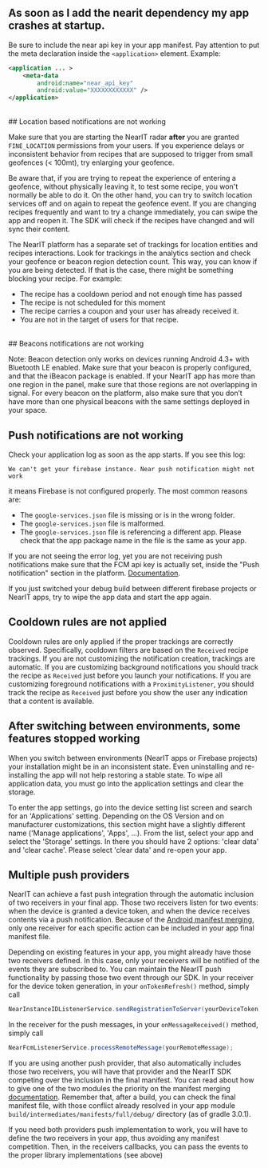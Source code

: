 ## As soon as I add the nearit dependency my app crashes at startup.

Be sure to include the near api key in your app manifest. Pay attention to put the meta declaration inside the `<application>` element. Example:
```xml
<application ... >
    <meta-data
        android:name="near_api_key"
        android:value="XXXXXXXXXXXX" />
</application>
```

<br>
## Location based notifications are not working

Make sure that you are starting the NearIT radar **after** you are granted `FINE_LOCATION` permissions from your users. 
If you experience delays or inconsistent behavior from recipes that are supposed to trigger from small geofences (< 100mt), try enlarging your geofence.

Be aware that, if you are trying to repeat the experience of entering a geofence, without physically leaving it, to test some recipe, you won't normally be able to do it. On the other hand, you can try to switch location services off and on again to repeat the geofence event.
If you are changing recipes frequently and want to try a change immediately, you can swipe the app and reopen it. The SDK will check if the recipes have changed and will sync their content.

The NearIT platform has a separate set of trackings for location entities and recipes interactions. Look for trackings in the analytics section and check your geofence or beacon region detection count. This way, you can know if you are being detected. If that is the case, there might be something blocking your recipe. For example:

- The recipe has a cooldown period and not enough time has passed
- The recipe is not scheduled for this moment
- The recipe carries a coupon and your user has already received it.
- You are not in the target of users for that recipe. 
<br>
## Beacons notifications are not working
 
Note: Beacon detection only works on devices running Android 4.3+ with Bluetooth LE enabled.
Make sure that your beacon is properly configured, and that the iBeacon package is enabled. If your NearIT app has more than one region in the panel, make sure that those regions are not overlapping in signal. For every beacon on the platform, also make sure that you don’t have more than one physical beacons with the same settings deployed in your space.
<br>
## Push notifications are not working

Check your application log as soon as the app starts. If you see this log: 
```
We can't get your firebase instance. Near push notification might not work
``` 
it means Firebase is not configured properly. 
The most common reasons are:

- The `google-services.json` file is missing or is in the wrong folder.
- The `google-services.json` file is malformed.
- The `google-services.json` file is referencing a different app. Please check that the app package name in the file is the same as your app.

If you are not seeing the error log, yet you are not receiving push notifications make sure that the FCM api key is actually set, inside the "Push notification" section in the platform. [Documentation](push-notifications.md).

If you just switched your debug build between different firebase projects or NearIT apps, try to wipe the app data and start the app again.
<br>
## Cooldown rules are not applied

Cooldown rules are only applied if the proper trackings are correctly observed. Specifically, cooldown filters are based on the `Received` recipe trackings. If you are not customizing the notification creation, trackings are automatic.
If you are customizing background notifications you should track the recipe as `Received` just before you launch your notifications. 
If you are customizing foreground notifications with a `ProximityListener`, you should track the recipe as `Received` just before you show the user any indication that a content is available.

## After switching between environments, some features stopped working

When you switch between environments (NearIT apps or Firebase projects) your installation might be in an inconsistent state. Even uninstalling and re-installing the app will not help restoring a stable state.
To wipe all application data, you must go into the application settings and clear the storage.

To enter the app settings, go into the device setting list screen and search for an 'Applications' setting. Depending on the OS Version and on manufacturer customizations, this section might have a slightly different name ('Manage applications', 'Apps', ...). From the list, select your app and select the 'Storage' settings. In there you should have 2 options: 'clear data' and 'clear cache'. Please select 'clear data' and re-open your app.

## Multiple push providers

NearIT can achieve a fast push integration through the automatic inclusion of two receivers in your final app. 
Those two receivers listen for two events: when the device is granted a device token, and when the device receives contents via a push notification.
Because of the [Android manifest merging](https://developer.android.com/studio/build/manifest-merge.html), only one receiver for each specific action can be included in your app final manifest file. 

Depending on existing features in your app, you might already have those two receivers defined. In this case, only your receivers will be notified of the events they are subscribed to.
You can maintain the NearIT push functionality by passing those two event through our SDK.
In your receiver for the device token generation, in your `onTokenRefresh()` method, simply call 
```java
NearInstanceIDListenerService.sendRegistrationToServer(yourDeviceToken);
```
In the receiver for the push messages, in your `onMessageReceived()` method, simply call
```java
NearFcmListenerService.processRemoteMessage(yourRemoteMessage);
```

If you are using another push provider, that also automatically includes those two receivers, you will have that provider and the NearIT SDK competing over the inclusion in the final manifest.
You can read about how to give one of the two modules the priority on the manifest merging [documentation](https://developer.android.com/studio/build/manifest-merge.html).
Remember that, after a build, you can check the final manifest file, with those conflict already resolved in your app module `build/intermediates/manifests/full/debug/` directory (as of gradle 3.0.1). 

If you need both providers push implementation to work, you will have to define the two receivers in your app, thus avoiding any manifest competition. Then, in the receivers callbacks, you can pass the events to the proper library implementations (see above)
 
